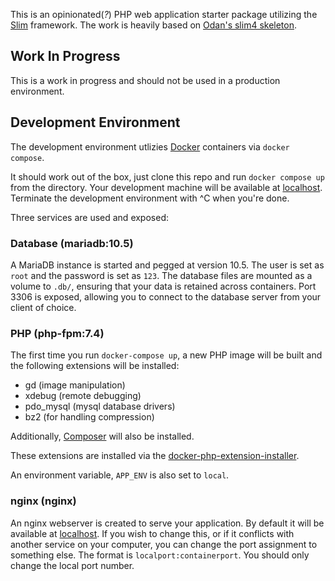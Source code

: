 This is an opinionated(_?_) PHP web application starter package utilizing the [Slim](https://www.slimframework.com/) framework. The work is heavily based on [Odan's slim4 skeleton](https://github.com/odan/slim4-skeleton).

## Work In Progress

This is a work in progress and should not be used in a production environment.

## Development Environment

The development environment utlizies [Docker](https://docker.com) containers via `docker compose`.

It should work out of the box, just clone this repo and run `docker compose up` from the directory. Your development machine will be available at [localhost](http://localhost). Terminate the development environment with ^C when you're done.

Three services are used and exposed:

### Database (mariadb:10.5)

A MariaDB instance is started and pegged at version 10.5. The user is set as `root` and the password is set as `123`. The database files are mounted as a volume to `.db/`, ensuring that your data is retained across containers. Port 3306 is exposed, allowing you to connect to the database server from your client of choice.

### PHP (php-fpm:7.4)

The first time you run `docker-compose up`, a new PHP image will be built and the following extensions will be installed:

- gd (image manipulation)
- xdebug (remote debugging)
- pdo_mysql (mysql database drivers)
- bz2 (for handling compression)

Additionally, [Composer](https://getcomposer.org/) will also be installed.

These extensions are installed via the [docker-php-extension-installer](https://github.com/mlocati/docker-php-extension-installer).

An environment variable, `APP_ENV` is also set to `local`.

### nginx (nginx)

An nginx webserver is created to serve your application. By default it will be available at [localhost](http://localhost). If you wish to change this, or if it conflicts with another service on your computer, you can change the port assignment to something else. The format is `localport:containerport`. You should only change the local port number.
